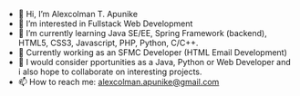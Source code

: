 - 👋 Hi, I’m Alexcolman T. Apunike
- 👀 I’m interested in Fullstack Web Development
- 🌱 I’m currently learning Java SE/EE, Spring Framework (backend), HTML5, CSS3, Javascript, PHP, Python, C/C++.
- :briefcase: Currently working as an SFMC Developer (HTML Email Development)
- 💞️ I would consider pportunities as a Java, Python or Web Developer and i also hope to collaborate on interesting projects.
- 📫 How to reach me: alexcolman.apunike@gmail.com

<!---
alextochy/alextochy is a ✨ special ✨ repository because its `README.md` (this file) appears on your GitHub profile.
You can click the Preview link to take a look at your changes.
--->
